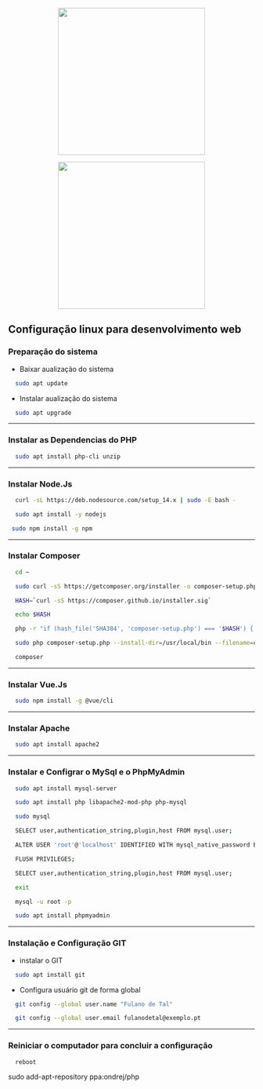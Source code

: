 <p align="center"><img width="300" src="https://upload.wikimedia.org/wikipedia/commons/3/35/Tux.svg"></p>
<p align="center"><img width="300" src="https://upload.wikimedia.org/wikipedia/commons/thumb/3/3a/Logo-ubuntu_no%28r%29-black_orange-hex.svg/1920px-Logo-ubuntu_no%28r%29-black_orange-hex.svg.png"></p>

## Configuração linux  para desenvolvimento web

### Preparação do sistema
 
*  Baixar aualização do sistema
```bash
  sudo apt update 
```

* Instalar aualização do sistema
```bash
  sudo apt upgrade
```

************************************************************************
### Instalar as Dependencias do PHP
```bash
  sudo apt install php-cli unzip
 ```

*************************************************************************
### Instalar Node.Js
```bash
  curl -sL https://deb.nodesource.com/setup_14.x | sudo -E bash -
```

```bash
  sudo apt install -y nodejs
 ```

 ```bash
  sudo npm install -g npm
 ```

************************************************************************
### Instalar Composer
```bash
  cd ~
```

```bash
  sudo curl -sS https://getcomposer.org/installer -o composer-setup.php
```

```bash
  HASH=`curl -sS https://composer.github.io/installer.sig`
```

```bash
  echo $HASH
```

```bash
  php -r "if (hash_file('SHA384', 'composer-setup.php') === '$HASH') { echo 'Installer verified'; } else { echo 'Installer corrupt'; unlink('composer-setup.php'); } echo PHP_EOL;"
```

```bash
  sudo php composer-setup.php --install-dir=/usr/local/bin --filename=composer
```

```bash
  composer 
```

*************************************************************************
### Instalar Vue.Js
```bash
  sudo npm install -g @vue/cli
```

*************************************************************************
### Instalar  Apache
```bash
  sudo apt install apache2
```

*************************************************************************
### Instalar  e Configrar o MySql e o PhpMyAdmin
```bash
  sudo apt install mysql-server
```

```bash
  sudo apt install php libapache2-mod-php php-mysql
```

```bash
  sudo mysql
```

```bash
  SELECT user,authentication_string,plugin,host FROM mysql.user;
```

```bash
  ALTER USER 'root'@'localhost' IDENTIFIED WITH mysql_native_password BY 'root';
```

```bash
  FLUSH PRIVILEGES;
```

```bash
  SELECT user,authentication_string,plugin,host FROM mysql.user;
```

```bash
  exit
```

```bash
  mysql -u root -p
```

```bash
  sudo apt install phpmyadmin
```

************************************************************************
### Instalação e Configuração GIT

* instalar o GIT
```bash
  sudo apt install git
 ```
 
 * Configura usuário git de forma global
```bash
  git config --global user.name "Fulano de Tal"
```

```bash
  git config --global user.email fulanodetal@exemplo.pt
```

************************************************************************
### Reiniciar o computador para concluir a configuração 
```bash
  reboot
```


 sudo add-apt-repository ppa:ondrej/php